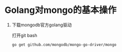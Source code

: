 # Golang对mongo的基本操作

1. 下载mongodb官方golang驱动

   打开git bash

   `go get github.com/mongodb/mongo-go-driver/mongo`